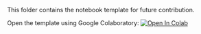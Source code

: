 This folder contains the notebook template for future contribution.

Open the template using Google Colaboratory: [![Open In Colab](https://colab.research.google.com/assets/colab-badge.svg)](https://colab.research.google.com/github/geo-yrao/notebook-dev/blob/main/templates/NCAI_Training_Notebook_template%20-%20Distribution%20Copy.ipynb)
